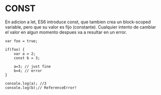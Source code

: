 # CONST

En adicion a let, ES6 introduce const, que tambien crea un block-scoped variable, pero que su valor
es fijo (constante). Cualquier intento de cambiar el valor en algun momento despues va a resultar
en un error.

```
var foo = true;

if(foo) {
    var a = 2;
    const b = 3;

    a=3; // just fine
    b=4; // error
}

console.log(a); //3
console.log(b);// ReferenceError!
```

